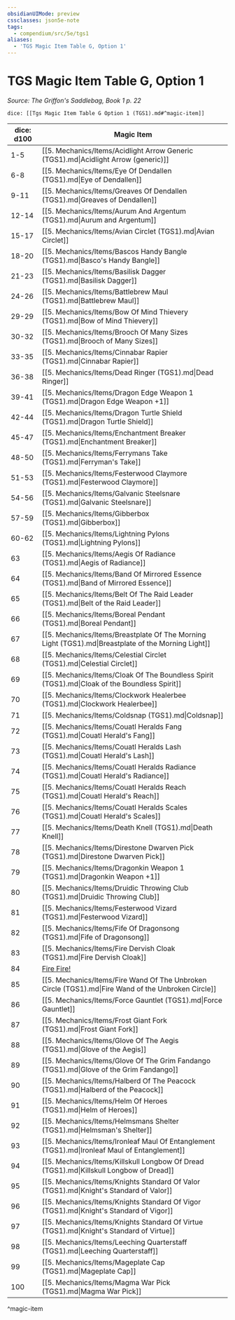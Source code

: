 ```yaml
---
obsidianUIMode: preview
cssclasses: json5e-note
tags:
  - compendium/src/5e/tgs1
aliases:
  - 'TGS Magic Item Table G, Option 1'
---
```

# TGS Magic Item Table G, Option 1
*Source: The Griffon's Saddlebag, Book 1 p. 22* 

`dice: [[Tgs Magic Item Table G Option 1 (TGS1).md#^magic-item]]`

| dice: d100 | Magic Item |
|------------|------------|
| 1-5 | [[5. Mechanics/Items/Acidlight Arrow Generic (TGS1).md\|Acidlight Arrow (generic)]] |
| 6-8 | [[5. Mechanics/Items/Eye Of Dendallen (TGS1).md\|Eye of Dendallen]] |
| 9-11 | [[5. Mechanics/Items/Greaves Of Dendallen (TGS1).md\|Greaves of Dendallen]] |
| 12-14 | [[5. Mechanics/Items/Aurum And Argentum (TGS1).md\|Aurum and Argentum]] |
| 15-17 | [[5. Mechanics/Items/Avian Circlet (TGS1).md\|Avian Circlet]] |
| 18-20 | [[5. Mechanics/Items/Bascos Handy Bangle (TGS1).md\|Basco's Handy Bangle]] |
| 21-23 | [[5. Mechanics/Items/Basilisk Dagger (TGS1).md\|Basilisk Dagger]] |
| 24-26 | [[5. Mechanics/Items/Battlebrew Maul (TGS1).md\|Battlebrew Maul]] |
| 29-29 | [[5. Mechanics/Items/Bow Of Mind Thievery (TGS1).md\|Bow of Mind Thievery]] |
| 30-32 | [[5. Mechanics/Items/Brooch Of Many Sizes (TGS1).md\|Brooch of Many Sizes]] |
| 33-35 | [[5. Mechanics/Items/Cinnabar Rapier (TGS1).md\|Cinnabar Rapier]] |
| 36-38 | [[5. Mechanics/Items/Dead Ringer (TGS1).md\|Dead Ringer]] |
| 39-41 | [[5. Mechanics/Items/Dragon Edge Weapon 1 (TGS1).md\|Dragon Edge Weapon +1]] |
| 42-44 | [[5. Mechanics/Items/Dragon Turtle Shield (TGS1).md\|Dragon Turtle Shield]] |
| 45-47 | [[5. Mechanics/Items/Enchantment Breaker (TGS1).md\|Enchantment Breaker]] |
| 48-50 | [[5. Mechanics/Items/Ferrymans Take (TGS1).md\|Ferryman's Take]] |
| 51-53 | [[5. Mechanics/Items/Festerwood Claymore (TGS1).md\|Festerwood Claymore]] |
| 54-56 | [[5. Mechanics/Items/Galvanic Steelsnare (TGS1).md\|Galvanic Steelsnare]] |
| 57-59 | [[5. Mechanics/Items/Gibberbox (TGS1).md\|Gibberbox]] |
| 60-62 | [[5. Mechanics/Items/Lightning Pylons (TGS1).md\|Lightning Pylons]] |
| 63 | [[5. Mechanics/Items/Aegis Of Radiance (TGS1).md\|Aegis of Radiance]] |
| 64 | [[5. Mechanics/Items/Band Of Mirrored Essence (TGS1).md\|Band of Mirrored Essence]] |
| 65 | [[5. Mechanics/Items/Belt Of The Raid Leader (TGS1).md\|Belt of the Raid Leader]] |
| 66 | [[5. Mechanics/Items/Boreal Pendant (TGS1).md\|Boreal Pendant]] |
| 67 | [[5. Mechanics/Items/Breastplate Of The Morning Light (TGS1).md\|Breastplate of the Morning Light]] |
| 68 | [[5. Mechanics/Items/Celestial Circlet (TGS1).md\|Celestial Circlet]] |
| 69 | [[5. Mechanics/Items/Cloak Of The Boundless Spirit (TGS1).md\|Cloak of the Boundless Spirit]] |
| 70 | [[5. Mechanics/Items/Clockwork Healerbee (TGS1).md\|Clockwork Healerbee]] |
| 71 | [[5. Mechanics/Items/Coldsnap (TGS1).md\|Coldsnap]] |
| 72 | [[5. Mechanics/Items/Couatl Heralds Fang (TGS1).md\|Couatl Herald's Fang]] |
| 73 | [[5. Mechanics/Items/Couatl Heralds Lash (TGS1).md\|Couatl Herald's Lash]] |
| 74 | [[5. Mechanics/Items/Couatl Heralds Radiance (TGS1).md\|Couatl Herald's Radiance]] |
| 75 | [[5. Mechanics/Items/Couatl Heralds Reach (TGS1).md\|Couatl Herald's Reach]] |
| 76 | [[5. Mechanics/Items/Couatl Heralds Scales (TGS1).md\|Couatl Herald's Scales]] |
| 77 | [[5. Mechanics/Items/Death Knell (TGS1).md\|Death Knell]] |
| 78 | [[5. Mechanics/Items/Direstone Dwarven Pick (TGS1).md\|Direstone Dwarven Pick]] |
| 79 | [[5. Mechanics/Items/Dragonkin Weapon 1 (TGS1).md\|Dragonkin Weapon +1]] |
| 80 | [[5. Mechanics/Items/Druidic Throwing Club (TGS1).md\|Druidic Throwing Club]] |
| 81 | [[5. Mechanics/Items/Festerwood Vizard (TGS1).md\|Festerwood Vizard]] |
| 82 | [[5. Mechanics/Items/Fife Of Dragonsong (TGS1).md\|Fife of Dragonsong]] |
| 83 | [[5. Mechanics/Items/Fire Dervish Cloak (TGS1).md\|Fire Dervish Cloak]] |
| 84 | [Fire Fire!](compendium/items/fire-fire-tgs1.md) |
| 85 | [[5. Mechanics/Items/Fire Wand Of The Unbroken Circle (TGS1).md\|Fire Wand of the Unbroken Circle]] |
| 86 | [[5. Mechanics/Items/Force Gauntlet (TGS1).md\|Force Gauntlet]] |
| 87 | [[5. Mechanics/Items/Frost Giant Fork (TGS1).md\|Frost Giant Fork]] |
| 88 | [[5. Mechanics/Items/Glove Of The Aegis (TGS1).md\|Glove of the Aegis]] |
| 89 | [[5. Mechanics/Items/Glove Of The Grim Fandango (TGS1).md\|Glove of the Grim Fandango]] |
| 90 | [[5. Mechanics/Items/Halberd Of The Peacock (TGS1).md\|Halberd of the Peacock]] |
| 91 | [[5. Mechanics/Items/Helm Of Heroes (TGS1).md\|Helm of Heroes]] |
| 92 | [[5. Mechanics/Items/Helmsmans Shelter (TGS1).md\|Helmsman's Shelter]] |
| 93 | [[5. Mechanics/Items/Ironleaf Maul Of Entanglement (TGS1).md\|Ironleaf Maul of Entanglement]] |
| 94 | [[5. Mechanics/Items/Killskull Longbow Of Dread (TGS1).md\|Killskull Longbow of Dread]] |
| 95 | [[5. Mechanics/Items/Knights Standard Of Valor (TGS1).md\|Knight's Standard of Valor]] |
| 96 | [[5. Mechanics/Items/Knights Standard Of Vigor (TGS1).md\|Knight's Standard of Vigor]] |
| 97 | [[5. Mechanics/Items/Knights Standard Of Virtue (TGS1).md\|Knight's Standard of Virtue]] |
| 98 | [[5. Mechanics/Items/Leeching Quarterstaff (TGS1).md\|Leeching Quarterstaff]] |
| 99 | [[5. Mechanics/Items/Mageplate Cap (TGS1).md\|Mageplate Cap]] |
| 100 | [[5. Mechanics/Items/Magma War Pick (TGS1).md\|Magma War Pick]] |
^magic-item
